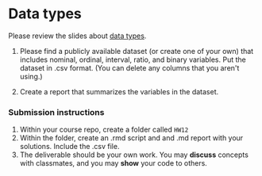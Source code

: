 Data types
========

Please review the slides about [data types](https://tgstewart.cloud/data-types.pptx).

1. Please find a publicly available dataset (or create one of your own) that includes nominal, ordinal, interval, ratio, and binary variables.  Put the dataset in .csv format.  (You can delete any columns that you aren't using.)

2. Create a report that summarizes the variables in the dataset.

### Submission instructions

1.  Within your course repo, create a folder called `HW12`
1.  Within the folder, create an .rmd script and and .md report with your solutions.  Include the .csv file.
1.  The deliverable should be your own work.  You may **discuss**
    concepts with classmates, and you may **show** your code to others.